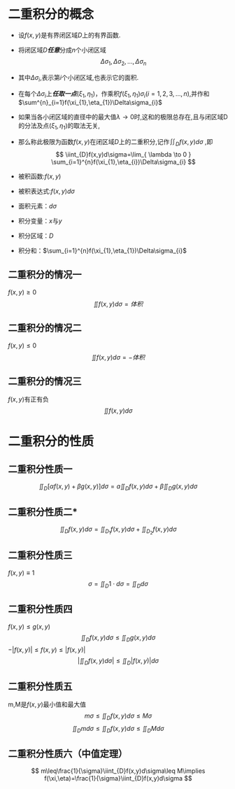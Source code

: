 # 二重积分的概念

- 设$f(x,y)$是有界闭区域$D$上的有界函数.
- 将闭区域$D$***任意***分成$n$个小闭区域$$\Delta\sigma_{1},\Delta\sigma_{2},\dots,\Delta\sigma _n$$
- 其中$\Delta\sigma _i$,表示第$i$个小闭区域,也表示它的面积.
- 在每个$\Delta\sigma _i$上***任取一点***$(\xi_{1},\eta_{1})$，作乘积$f(\xi_{1},\eta_{1})\sigma_{i}(i=1,2,3,\dots ,n)$,并作和$\sum^{n}_{i=1}f(\xi_{1},\eta_{1})\Delta\sigma_{i}$
- 如果当各小闭区域的直径中的最大值$\lambda \to 0$时,这和的极限总存在,且与闭区域D的分法及点$(\xi_{1},\eta_{1})$的取法无关,
- 那么称此极限为函数$f(x,y)$在闭区域$D$上的二重积分,记作$\iint_{D}f(x,y)d\sigma$ ,即
$$
\iint_{D}f(x,y)d\sigma=\lim_{ \lambda \to 0 } \sum_{i=1}^{n}f(\xi_{1},\eta_{i})\Delta\sigma_{i}
$$

- 被积函数:$f(x,y)$
- 被积表达式:$f(x,y)d\sigma$
- 面积元素：$d\sigma$
- 积分变量：$x$与$y$
- 积分区域：$D$
- 积分和：$\sum_{i=1}^{n}f(\xi_{1},\eta_{1})\Delta\sigma_{i}$

## 二重积分的情况一

$f(x,y)\geq 0$
$$
\iint f(x,y)d\sigma = 体积
$$

## 二重积分的情况二
$f(x,y)\leq 0$
$$
\iint f(x,y)d\sigma = -体积
$$
## 二重积分的情况三

$f(x,y)$有正有负
$$
\iint f(x,y)d\sigma
$$

# 二重积分的性质

## 二重积分性质一
$$
\iint_{D}[\alpha f(x,y)+\beta g(x,y)]d\sigma=a \iint_{D}f(x,y)d\sigma+\beta \iint_{D}g(x,y)d\sigma
$$

## 二重积分性质二*
$$
\iint_{D}f(x,y)d\sigma=\iint_{D_{1}}f(x,y)d\sigma+\iint_{D_{2}}f(x,y)d\sigma
$$

## 二重积分性质三
$f(x,y)\equiv1$
$$
\sigma=\iint_{D}1\cdot d\sigma=\iint_{D}d\sigma
$$
## 二重积分性质四

$f(x,y)\leq g(x,y)$
$$
\iint_{D}f(x,y)d\sigma\leq \iint_{D}g(x,y)d\sigma
$$
$-|f(x,y)|\leq f(x,y)\leq |f(x,y)|$
$$
\left| \iint_{D}f(x,y)d\sigma \right| \leq \iint_{D}\left| f(x,y) \right| d\sigma
$$

## 二重积分性质五
m,M是$f(x,y)$最小值和最大值
$$
m\sigma\leq \iint_{D}f(x,y)d\sigma\leq M\sigma
$$
$$
\iint_{D}md\sigma\leq \iint_{D}f(x,y)d\sigma\leq \iint_{D}Md\sigma
$$
## 二重积分性质六（中值定理）

$$
m\leq\frac{1}{\sigma}\iint_{D}f(x,y)d\sigma\leq M\implies f(\xi,\eta)=\frac{1}{\sigma}\iint_{D}f(x,y)d\sigma
$$